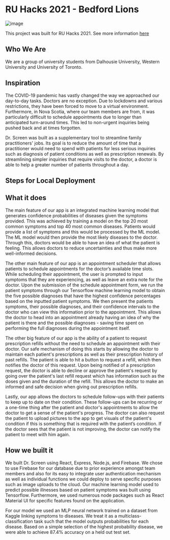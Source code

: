 # RU Hacks 2021 - Bedford Lions

![image](https://user-images.githubusercontent.com/46732681/116830553-0ba9c500-ab79-11eb-90fa-785789246aff.png)

This project was built for RU Hacks 2021. See more information [here](https://devpost.com/software/dr-screen)

## Who We Are

We are a group of university students from Dalhousie University, Western University and University of Toronto. 
 
## Inspiration

The COVID-19 pandemic has vastly changed the way we approached our day-to-day tasks. Doctors are no exception. Due to lockdowns and various restrictions, they have been forced to move to a virtual environment. Furthermore, in Nova Scotia, where our team members are from, it was particularly difficult to schedule appointments due to longer than anticipated turn-around times. This led to non-urgent inquiries being pushed back and at times forgotten.

Dr. Screen was built as a supplementary tool to streamline family practitioners' jobs. Its goal is to reduce the amount of time that a practitioner would need to spend with patients for less serious inquiries such as diagnosis of patient conditions as well as prescription renewals. By streamlining simpler inquiries that require visits to the doctor, a doctor is able to help a greater number of patients throughout a day.

## Steps for Local Deployment


## What it does

The main feature of our app is an integrated machine learning model that generates confidence probabilities of diseases given the symptoms provided. This was achieved by training a model on the top 20 most common symptoms and top 40 most common diseases. Patients would provide a list of symptoms and this would be processed by the ML model. The ML model would then provide the most likely diseases to the doctor. Through this, doctors would be able to have an idea of what the patient is feeling. This allows doctors to reduce uncertainties and thus make more well-informed decisions.

The other main feature of our app is an appointment scheduler that allows patients to schedule appointments for the doctor’s available time slots. While scheduling their appointment, the user is prompted to input symptoms that they are experiencing, as well as leave an extra note for the doctor. Upon the submission of the schedule appointment form, we run the patient symptoms through our Tensorflow machine learning model to obtain the five possible diagnoses that have the highest confidence percentages based on the inputted patient symptoms. We then present the patients symptoms, their possible diagnoses, and their confidence intervals to the doctor who can view this information prior to the appointment. This allows the doctor to head into an appointment already having an idea of why the patient is there and the possible diagnoses - saving time spent on performing the full diagnoses during the appointment itself.

The other big feature of our app is the ability of a patient to request prescription refills without the need to schedule an appointment with their doctor. Our safe mechanism of doing this starts by allowing the doctor to maintain each patient's prescriptions as well as their prescription history of past refills. The patient is able to hit a button to request a refill, which then notifies the doctor of this request. Upon being notified of a prescription request, the doctor is able to decline or approve the patient's request by going over the patient's last refill request which has information such as the doses given and the duration of the refill. This allows the doctor to make an informed and safe decision when giving out prescription refills.

Lastly, our app allows the doctors to schedule follow-ups with their patients to keep up to date on their condition. These follow-ups can be recurring or a one-time thing after the patient and doctor's appointments to allow the doctor to get a sense of the patient's progress. The doctor can also request the patient to upload pictures to the app to get visuals of the patient's condition if this is something that is required with the patient’s condition. If the doctor sees that the patient is not improving, the doctor can notify the patient to meet with him again.


## How we built it

We built Dr. Screen using React, Express, Node.js, and Firebase. We chose to use Firebase for our database due to prior experience amongst team members and also for its easy to integrate user authentication mechanism as well as individual functions we could deploy to serve specific purposes such as image uploads to the cloud. Our machine learning model used to predict possible illnesses based on patient symptoms was built using Tensorflow. Furthermore, we used numerous node packages such as React Material UI for specific features found on the application.

For our model we used an MLP neural network trained on a dataset from Kaggle linking symptoms to diseases. We treat it as a multiclass-classification task such that the model outputs probabilities for each disease. Based on a simple selection of the highest probability disease, we were able to achieve 87.4% accuracy on a held out test set.
